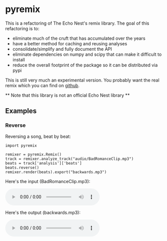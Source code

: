 # pyremix

This is a refactoring of The Echo Nest's remix library. The goal of this refactoring is to:

 - eliminate much of the cruft that has accumulated over the years
 - have a better method for caching and reusing analyses
 - consolidate/simplify and fully document the API
 - eliminate dependencies on numpy and scipy that can make it difficult to install
 - reduce the overall footprint of the package so it can be distributed via pypi
 
This is still very much an experimental version. You probably want the real remix
which you can find on [github](http://echonest.github.io/remix/). 

** Note that this library is not an official Echo Nest library **
 
## Examples

### Reverse

Reversing a song, beat by beat:

	import pyremix
	
    remixer = pyremix.Remix()
    track = remixer.analyze_track("audio/BadRomanceClip.mp3")
    beats = track['analysis']['beats']
    beats.reverse()
    remixer.render(beats).export("backwards.mp3")
    
Here's the input (BadRomanceClip.mp3): 

<audio src="http://static.echonest.com/pyremix/audio/BadRomanceClip.mp3" controls/>. 

Here's the output (backwards.mp3):

<audio src="http://static.echonest.com/pyremix/audio/backwards.mp3" controls/> 
    
    
### One

Here's the classic 'one.py' that makes a new song that consists of just the first beats of every bar of the source song.

    import pyremix

    def one(inpath, outpath):
        remixer = pyremix.Remix()
        track = remixer.analyze_track(inpath)
        
        beats = []
        for i, beat in enumerate(track['analysis']['beats']):
            if beat['index_in_parent'] == 0:
                beats.append(beat)
        remixer.render(beats).export(outpath)

More examples can be found in the [examples](https://github.com/plamere/pyremix/tree/master/examples) directory in the Github repository.

Here's some sample output (beat1_romance.mp3):

<div><audio src="http://static.echonest.com/pyremix/audio/beat1_romance.mp3" controls/></div>

### Blip

In this example, we add a blip to every bar, beat or tatum:

```python
import pyremix
remixer = pyremix.Remix()

type = 'beats' # could be 'bars', 'sections', 'tatums' or 'segments'
track = remixer.analyze_track(inpath)
blip =  remixer.q_from_file("examples/sounds/blip_high.wav", "wav")
song = []
for q in track['analysis'][type]:
    song.append(remixer.q_combine(q, blip))
remixer.render(song).export(outpath)
```

Example output:

<audio src="http://static.echonest.com/pyremix/audio/blip_romance.mp3" controls/> 

## Documentation

See the [Full API documentation](http://static.echonest.com/pyremix/docs/pyremix.html)

## Caching
pyremix keeps a local cache of track analyses. This eliminates the need for pyremix to re-upload audio.  By default the cache is kept in ~/.remix-cache            
## Dependencies
pyremix depends on the following libraries

- [pyen](https://github.com/plamere/pyen) - a simple, thin, un-opinionated python client for The Echo Nest API 
- [pydub](https://github.com/jiaaro/pydub/) - Manipulate audio with a simple and easy high level interface 


## TODO
There's still lots to do:

- Add DIRAC support for time stretching and pitch shifting
- Fill out the examples to include all examples from remix
- Improve the docs


